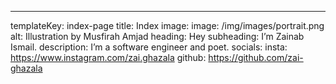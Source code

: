 ---
templateKey: index-page
title: Index
image:
  image: /img/images/portrait.png
  alt: Illustration by Musfirah Amjad
heading: Hey
subheading: I’m Zainab Ismail.
description: I’m a software engineer and poet.
socials:
  insta: https://www.instagram.com/zai.ghazala
  github: https://github.com/zai-ghazala

